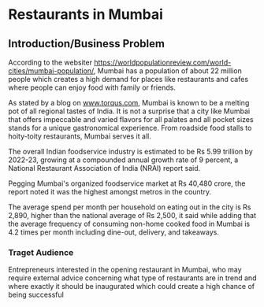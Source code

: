 # **Restaurants in Mumbai**
## Introduction/Business Problem  
According to the websiter https://worldpopulationreview.com/world-cities/mumbai-population/, Mumbai has a population of about 22 million people which creates a high demand for places like restaurants and cafes where people can enjoy food with family or friends.

As stated by a blog on www.torqus.com, Mumbai is known to be a melting pot of all regional tastes of India. It is not a surprise that a city like Mumbai that offers impeccable and varied flavors for all palates and all pocket sizes stands for a unique gastronomical experience. From roadside food stalls to hoity-toity restaurants, Mumbai serves it all.

The overall Indian foodservice industry is estimated to be Rs 5.99 trillion by 2022-23, growing at a compounded annual growth rate of 9 percent, a National Restaurant Association of India (NRAI) report said.

Pegging Mumbai's organized foodservice market at Rs 40,480 crore, the report noted it was the highest amongst metros in the country.

The average spend per month per household on eating out in the city is Rs 2,890, higher than the national average of Rs 2,500, it said while adding that the average frequency of consuming non-home cooked food in Mumbai is 4.2 times per month including dine-out, delivery, and takeaways.

### Traget Audience
Entrepreneurs interested in the opening restaurant in Mumbai, who may require external advice concerning what type of restaurants are in trend and where exactly it should be inaugurated which could create a high chance of being successful  
